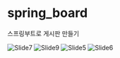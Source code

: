 # spring_board

스프링부트로 게시판 만들기

![Slide7](https://user-images.githubusercontent.com/56713700/199365394-5ab8ae60-6922-463e-93be-ef3a772f898d.jpg)
![Slide9](https://user-images.githubusercontent.com/56713700/199365421-dc99d6e1-0d8c-4436-8364-f3deb003da73.jpg)
![Slide5](https://user-images.githubusercontent.com/56713700/199365461-34460380-3c04-406d-8679-6d80a6392c9d.jpg)
![Slide6](https://user-images.githubusercontent.com/56713700/199365430-e590aad2-de71-4248-a771-5d842a767c14.jpg)
